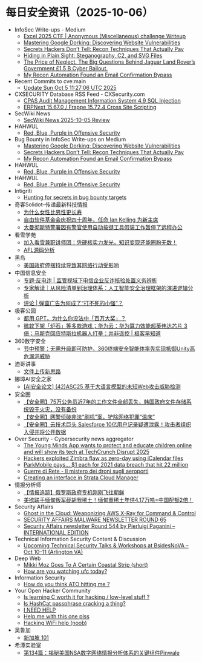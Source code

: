 # 每日安全资讯（2025-10-06）

- InfoSec Write-ups - Medium
  - [Excel 2025 CTF | Anonymous (Miscellaneous) challenge Writeup](https://infosecwriteups.com/excel-2025-ctf-anonymous-miscellaneous-challenge-writeup-65f0fa92ffec?source=rss----7b722bfd1b8d---4)
  - [Mastering Google Dorking: Discovering Website Vulnerabilities](https://infosecwriteups.com/mastering-google-dorking-discovering-website-vulnerabilities-0f5720ce45ae?source=rss----7b722bfd1b8d---4)
  - [Secrets Hackers Don’t Tell: Recon Techniques That Actually Pay](https://infosecwriteups.com/secrets-hackers-dont-tell-recon-techniques-that-actually-pay-dc1940363187?source=rss----7b722bfd1b8d---4)
  - [Hiding in Plain Sight: Steganography, C2, and SVG Files](https://infosecwriteups.com/hiding-in-plain-sight-steganography-c2-and-svg-files-567df7ceea20?source=rss----7b722bfd1b8d---4)
  - [The Price of Neglect. The Big Questions Behind Jaguar Land Rover’s Government £1.5 B Cyber Bailout.](https://infosecwriteups.com/the-price-of-neglect-the-big-questions-behind-jaguar-land-rovers-government-1-5-b-cyber-bailout-e11ffd5831e2?source=rss----7b722bfd1b8d---4)
  - [My Recon Automation Found an Email Confirmation Bypass](https://infosecwriteups.com/my-recon-automation-found-an-email-confirmation-bypass-c3c7c337f8a9?source=rss----7b722bfd1b8d---4)
- Recent Commits to cve:main
  - [Update Sun Oct  5 11:27:06 UTC 2025](https://github.com/trickest/cve/commit/beec578459e187e061b0d3f495feb1690f98d73b)
- CXSECURITY Database RSS Feed - CXSecurity.com
  - [CPAS Audit Management Information System 4.9 SQL Injection](https://cxsecurity.com/issue/WLB-2025100004)
  - [ERPNext 15.67.0 / Frappe 15.72.4 Cross Site Scripting](https://cxsecurity.com/issue/WLB-2025100003)
- SecWiki News
  - [SecWiki News 2025-10-05 Review](http://www.sec-wiki.com/?2025-10-05)
- HAHWUL
  - [Red, Blue, Purple in Offensive Security](https://www.hahwul.com/blog/2025/red-blue-purple/)
- Bug Bounty in InfoSec Write-ups on Medium
  - [Mastering Google Dorking: Discovering Website Vulnerabilities](https://infosecwriteups.com/mastering-google-dorking-discovering-website-vulnerabilities-0f5720ce45ae?source=rss----7b722bfd1b8d--bug_bounty)
  - [Secrets Hackers Don’t Tell: Recon Techniques That Actually Pay](https://infosecwriteups.com/secrets-hackers-dont-tell-recon-techniques-that-actually-pay-dc1940363187?source=rss----7b722bfd1b8d--bug_bounty)
  - [My Recon Automation Found an Email Confirmation Bypass](https://infosecwriteups.com/my-recon-automation-found-an-email-confirmation-bypass-c3c7c337f8a9?source=rss----7b722bfd1b8d--bug_bounty)
- HAHWUL
  - [Red, Blue, Purple in Offensive Security](https://www.hahwul.com/blog/2025/red-blue-purple/)
- HAHWUL
  - [Red, Blue, Purple in Offensive Security](https://www.hahwul.com/blog/2025/red-blue-purple/)
- Intigriti
  - [Hunting for secrets in bug bounty targets](https://www.intigriti.com/researchers/blog/hacking-tools/hunting-for-secrets-in-bug-bounty-targets)
- 奇客Solidot–传递最新科技情报
  - [为什么女性比男性更长寿](https://www.solidot.org/story?sid=82482)
  - [自由软件基金会庆祝四十周年，任命 Ian Kelling 为新主席](https://www.solidot.org/story?sid=82481)
  - [大曼彻斯特警署因有警官使用自动按键工具假装工作暂停了远程办公](https://www.solidot.org/story?sid=82480)
- 看雪学苑
  - [加入看雪兼职讲师团：凭硬核实力发光，知识变现还能圈粉无数！](https://mp.weixin.qq.com/s?__biz=MjM5NTc2MDYxMw==&mid=2458601624&idx=1&sn=a78a2af5a40f2bd0228287547955bc21)
  - [AFL源码分析](https://mp.weixin.qq.com/s?__biz=MjM5NTc2MDYxMw==&mid=2458601624&idx=2&sn=ff35f776264957fd90a214913458bf54)
- 黑鸟
  - [美国政府停摆持续导致其网络行动受影响](https://mp.weixin.qq.com/s?__biz=MzAxOTM1MDQ1NA==&mid=2451182902&idx=1&sn=94ae9d1c197c0668afb07c3f40739348)
- 中国信息安全
  - [专题·反电诈 | 监管视域下电信企业反诈核验处置义务辨析](https://mp.weixin.qq.com/s?__biz=MzA5MzE5MDAzOA==&mid=2664250327&idx=1&sn=0cab26e5772b592a22bb747433f13d31)
  - [专家解读｜从风险清单到治理体系：人工智能安全治理框架的演进逻辑分析](https://mp.weixin.qq.com/s?__biz=MzA5MzE5MDAzOA==&mid=2664250327&idx=2&sn=88ee15e5be533b3cade5f6327074d287)
  - [评论 | 弹窗广告为何成了“打不死的小强”？](https://mp.weixin.qq.com/s?__biz=MzA5MzE5MDAzOA==&mid=2664250327&idx=3&sn=7731a7884b369965222e396f956d5247)
- 极客公园
  - [都用 GPT，为什么你没法中「百万大奖」？](https://mp.weixin.qq.com/s?__biz=MTMwNDMwODQ0MQ==&mid=2653087740&idx=1&sn=313d9fbc30d8141358e9dfbb8107f2bd)
  - [微软下架「炉石」等多款游戏；华为云：华为算力效能超英伟达芯片 3 倍；马斯克回应特斯拉机器人打拳：并非遥控 | 极客早知道](https://mp.weixin.qq.com/s?__biz=MTMwNDMwODQ0MQ==&mid=2653087956&idx=1&sn=e940f86f99166da34980349c508035ca)
- 360数字安全
  - [节中预警：无需升级即可防护，360终端安全智能体率先实现抵御Unity高危漏洞威胁](https://mp.weixin.qq.com/s?__biz=MzA4MTg0MDQ4Nw==&mid=2247582334&idx=1&sn=efcbc8d507892b0169ff27914f77bffd)
- 迪哥讲事
  - [文件上传新思路](https://mp.weixin.qq.com/s?__biz=MzIzMTIzNTM0MA==&mid=2247498359&idx=1&sn=f0ef18f549fc52d25deee679637f4dfd)
- 娜璋AI安全之家
  - [[AI安全论文] (42)ASC25 基于大语言模型的未知Web攻击威胁检测](https://mp.weixin.qq.com/s?__biz=Mzg5MTM5ODU2Mg==&mid=2247502064&idx=1&sn=3b6b9fc4d1f4b39c0af2c2a940e5f5b0)
- 安全圈
  - [【安全圈】75万公务员近7年的工作文件全部丢失，韩国政府文件存储系统毁于火灾，没有备份](https://mp.weixin.qq.com/s?__biz=MzIzMzE4NDU1OQ==&mid=2652072057&idx=1&sn=f5df49b9a0698a19eed806d0f624af96)
  - [【安全圈】网警侦破非法“刷机”案，铲除网络犯罪“温床”](https://mp.weixin.qq.com/s?__biz=MzIzMzE4NDU1OQ==&mid=2652072057&idx=2&sn=edafa8f802732c07c86a566f44b3e1db)
  - [【安全圈】云技术巨头 Salesforce 10亿用户记录疑遭泄露！攻击者组织入侵并将公开数据](https://mp.weixin.qq.com/s?__biz=MzIzMzE4NDU1OQ==&mid=2652072057&idx=3&sn=101da8e4a10ab68d47430cd912c7331c)
- Over Security - Cybersecurity news aggregator
  - [The Young Minds App wants to protect and educate children online and will show its tech at TechCrunch Disrupt 2025](https://techcrunch.com/2025/10/05/the-young-minds-app-wants-to-protect-and-educate-children-online-and-will-show-its-tech-at-techcrunch-disrupt-2025/)
  - [Hackers exploited Zimbra flaw as zero-day using iCalendar files](https://www.bleepingcomputer.com/news/security/hackers-exploited-zimbra-flaw-as-zero-day-using-icalendar-files/)
  - [ParkMobile pays... $1 each for 2021 data breach that hit 22 million](https://www.bleepingcomputer.com/news/security/parkmobile-pays-1-each-for-2021-data-breach-that-hit-22-million/)
  - [Guerre di Rete - Il mistero dei droni sugli aeroporti](https://guerredirete.substack.com/p/guerre-di-rete-il-mistero-dei-droni)
  - [Creating an interface in Strata Cloud Manager](https://www.adainese.it/blog/2025/10/05/creating-an-interface-in-strata-cloud-manager/)
- 情报分析师
  - [【情报追踪】俄罗斯政府专机刚刚飞往朝鲜](https://mp.weixin.qq.com/s?__biz=MzA3Mjc1MTkwOA==&mid=2650562260&idx=1&sn=3e794f7b36416b725ba18c0a352a7691)
  - [美欲联手缅甸叛军截胡我稀土！缅甸重稀土年供4.17万吨=中国配额2倍！](https://mp.weixin.qq.com/s?__biz=MzA3Mjc1MTkwOA==&mid=2650562260&idx=2&sn=436fc284e64b60b01791c43a6e723b96)
- Security Affairs
  - [Ghost in the Cloud: Weaponizing AWS X-Ray for Command & Control](https://securityaffairs.com/182968/hacking/ghost-in-the-cloud-weaponizing-aws-x-ray-for-command-control.html)
  - [SECURITY AFFAIRS MALWARE NEWSLETTER ROUND 65](https://securityaffairs.com/182960/malware/security-affairs-malware-newsletter-round-65.html)
  - [Security Affairs newsletter Round 544 by Pierluigi Paganini – INTERNATIONAL EDITION](https://securityaffairs.com/182951/breaking-news/security-affairs-newsletter-round-544-by-pierluigi-paganini-international-edition.html)
- Technical Information Security Content & Discussion
  - [Upcoming Technical Security Talks & Workshops at BsidesNoVA – Oct 10–11 (Arlington VA)](https://www.reddit.com/r/netsec/comments/1nys51j/upcoming_technical_security_talks_workshops_at/)
- Deep Web
  - [Mikki Moz Goes To A Certain Coastal Strip (short)](https://www.reddit.com/r/deepweb/comments/1nykjs6/mikki_moz_goes_to_a_certain_coastal_strip_short/)
  - [How are you watching ufc today?](https://www.reddit.com/r/deepweb/comments/1nya5qq/how_are_you_watching_ufc_today/)
- Information Security
  - [How do you think ATO hitting me ?](https://www.reddit.com/r/Information_Security/comments/1nyioqb/how_do_you_think_ato_hitting_me/)
- Your Open Hacker Community
  - [Is learning C worth it for hacking / low-level stuff ?](https://www.reddit.com/r/HowToHack/comments/1nysamm/is_learning_c_worth_it_for_hacking_lowlevel_stuff/)
  - [Is HashCat passphrase cracking a thing?](https://www.reddit.com/r/HowToHack/comments/1nz298z/is_hashcat_passphrase_cracking_a_thing/)
  - [I NEED HELP](https://www.reddit.com/r/HowToHack/comments/1nyygmb/i_need_help/)
  - [Help me with this one plss](https://www.reddit.com/r/HowToHack/comments/1nyjmb2/help_me_with_this_one_plss/)
  - [Hacking WiFi help (noob)](https://www.reddit.com/r/HowToHack/comments/1nybrrt/hacking_wifi_help_noob/)
- 吴鲁加
  - [新加坡 101](https://mp.weixin.qq.com/s?__biz=Mzg5NDY4ODM1MA==&mid=2247485754&idx=1&sn=c4182eafd7fe15f81b4c040b1646de7f)
- 希潭实验室
  - [第134篇：揭秘美国NSA数字网络情报分析体系的关键组件Pinwale](https://mp.weixin.qq.com/s?__biz=MzkzMjI1NjI3Ng==&mid=2247487746&idx=1&sn=ecd036725f633358ed3e4039247c48ed)
